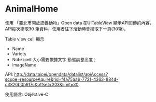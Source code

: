 # AnimalHome

使用 「臺北市開放認養動物」Open data 在UITableView 顯示API回傳的內容，API每次撈取30
筆資料，使用者往下滾動時會撈取下一頁(30筆)。

Table view cell 顯示
-  Name
-  Variety
-  Note  (cell 大小需要依據文字 動態調整高度 ) 
-  ImageName

API:
http://data.taipei/opendata/datalist/apiAccess?scope=resourceAquire&rid=f4a75ba9-7721-4363-884d-c3820b0b917c&offset=303&limit=30

使用語言: Objective-C
